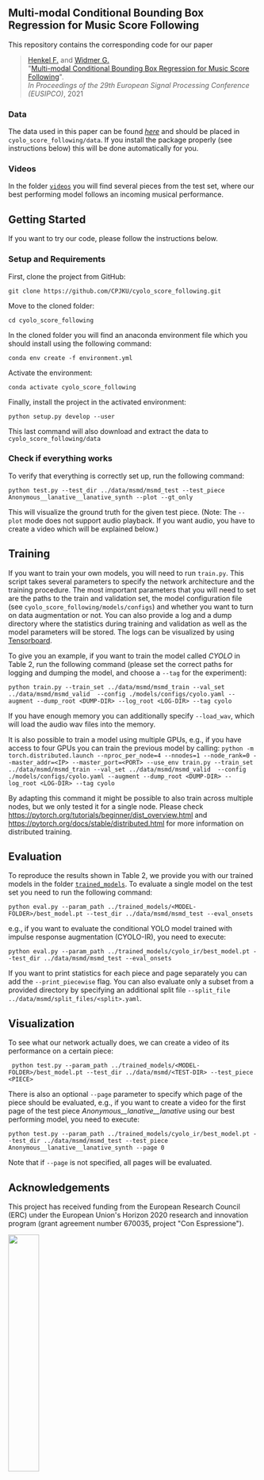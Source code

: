 ## Multi-modal Conditional Bounding Box Regression for Music Score Following

This repository contains the corresponding code for our paper

>[Henkel F.](https://www.jku.at/en/institute-of-computational-perception/about-us/people/florian-henkel/) and 
>[Widmer G.](https://www.jku.at/en/institute-of-computational-perception/about-us/people/gerhard-widmer/) <br>
"[Multi-modal Conditional Bounding Box Regression for Music Score Following](https://arxiv.org/pdf/2105.04309.pdf)".<br>
*In Proceedings of the 29th European Signal Processing Conference (EUSIPCO)*, 2021

### Data
The data used in this paper can be found [*here*](https://zenodo.org/record/4745838/files/msmd.zip?download=1) 
and should be placed in ```cyolo_score_following/data```. If you install the package
properly (see instructions below) this will be done automatically for you.

### Videos
In the folder [`videos`](https://github.com/CPJKU/cyolo_score_following/tree/eusipco-2021/videos) 
you will find several pieces from the test set, where our best performing model follows an incoming musical performance.

## Getting Started
If you want to try our code, please follow the instructions below.

### Setup and Requirements

First, clone the project from GitHub:

`git clone https://github.com/CPJKU/cyolo_score_following.git`

Move to the cloned folder:

`cd cyolo_score_following`

In the cloned folder you will find an anaconda environment file which you should install using the following command:

`conda env create -f environment.yml`

Activate the environment:

`conda activate cyolo_score_following`

Finally, install the project in the activated environment:

`python setup.py develop --user`

This last command will also download and extract the data to `cyolo_score_following/data`

### Check if everything works

To verify that everything is correctly set up, run the following command:

 ```python test.py --test_dir ../data/msmd/msmd_test --test_piece Anonymous__lanative__lanative_synth --plot --gt_only```
 
This will visualize the ground truth for the given test piece.
(Note: The `--plot` mode does not support audio playback. If you want audio, you have to create a video which will be explained below.)

## Training

If you want to train your own models, you will need to run `train.py`. This script takes several parameters
to specify the network architecture and the training procedure. The most important parameters that you will need to set are
the paths to the train and validation set, the model configuration file (see `cyolo_score_following/models/configs`) 
and whether you want to turn on data augmentation or not.
You can also provide a log and a dump directory where the statistics during training and validation as well as the model parameters will be stored. 
The logs can be visualized by using [Tensorboard](https://pytorch.org/docs/stable/tensorboard.html).

To give you an example, if you want to train the model called *CYOLO* in Table 2, run the following command 
(please set the correct paths for logging and dumping the model, and choose a `--tag` for the experiment):

`python train.py --train_set ../data/msmd/msmd_train --val_set ../data/msmd/msmd_valid 
--config ./models/configs/cyolo.yaml --augment --dump_root <DUMP-DIR> --log_root <LOG-DIR> --tag cyolo`

If you have enough memory you can additionally specify `--load_wav`, which will load the audio wav files into the memory.

It is also possible to train a model using multiple GPUs, e.g., if you have access to four GPUs you can train the previous model by calling:
`python -m torch.distributed.launch --nproc_per_node=4 --nnodes=1 --node_rank=0 --master_addr=<IP>
--master_port=<PORT> --use_env train.py --train_set ../data/msmd/msmd_train --val_set ../data/msmd/msmd_valid 
--config ./models/configs/cyolo.yaml --augment --dump_root <DUMP-DIR> --log_root <LOG-DIR> --tag cyolo`

By adapting this command it might be possible to also train across multiple nodes, but we only tested it for a single node.
Please check https://pytorch.org/tutorials/beginner/dist_overview.html and
https://pytorch.org/docs/stable/distributed.html for more information on distributed training.

## Evaluation
To reproduce the results shown in Table 2, we provide you with our trained models in the folder
[`trained_models`](https://github.com/CPJKU/cyolo_score_following/tree/eusipco-2021/trained_models).
To evaluate a single model on the test set you need to run the following command:

`python eval.py --param_path ../trained_models/<MODEL-FOLDER>/best_model.pt --test_dir ../data/msmd/msmd_test --eval_onsets`

e.g., if you want to evaluate the conditional YOLO model trained with impulse response augmentation (CYOLO-IR), you need to execute:

`python eval.py --param_path ../trained_models/cyolo_ir/best_model.pt --test_dir ../data/msmd/msmd_test --eval_onsets`

If you want to print statistics for each piece and page separately you can add the `--print_piecewise` flag.
You can also evaluate only a subset from a provided directory by specifying an additional split file `--split_file ../data/msmd/split_files/<split>.yaml`.

## Visualization

To see what our network actually does, we can create a video of its performance on a certain piece:

``` python test.py --param_path ../trained_models/<MODEL-FOLDER>/best_model.pt --test_dir ../data/msmd/<TEST-DIR> --test_piece <PIECE>```

There is also an optional `--page` parameter to specify which page of the piece should be evaluated,
e.g.,  if you want to create a video for the first page of the test piece *Anonymous__lanative__lanative* using our best performing model,
 you need to execute:
 
`python test.py --param_path ../trained_models/cyolo_ir/best_model.pt --test_dir ../data/msmd/msmd_test --test_piece Anonymous__lanative__lanative_synth --page 0`
 
 Note that if `--page` is not specified, all pages will be evaluated.

 ## Acknowledgements
This project has received funding from the European Research Council (ERC) 
under the European Union's Horizon 2020 research and innovation program
(grant agreement number 670035, project "Con Espressione"). 

<img src="https://erc.europa.eu/sites/default/files/LOGO_ERC-FLAG_EU_.jpg" width="35%" height="35%">
